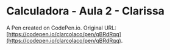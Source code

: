 # Calculadora - Aula 2 - Clarissa

A Pen created on CodePen.io. Original URL: [https://codepen.io/clarcolaco/pen/qBRdRqq](https://codepen.io/clarcolaco/pen/qBRdRqq).


